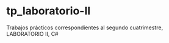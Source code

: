 # tp_laboratorio-II
Trabajos prácticos correspondientes al segundo cuatrimestre, LABORATORIO II, C#
